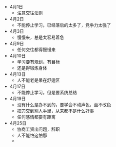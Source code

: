 * 4月1日
  * 注意交往法则
* 4月2日
  * 不能停止学习，已经落后的太多了，竞争力太强了
* 4月3日
  * 慢慢来，总是太容易着急
* 4月9日
  * 任何交往都得慢慢来
* 4月10日
  * 学习要有规划，有目标
  * 还是得锻炼身体
* 4月13日
  * 人不能老是呆在舒适区
* 4月17日
  * 不能停止学习，但是要系统总结
* 4月19日
  * 没有什么是办不到的，要学会不动声色，面不改色
  * 把刀交到别人手里，从来都不是什么好事
  * 任何感情都要有距离
* 4月25日
  * 协商工资出问题，辞职
  * 人不能怕这怕那
  * ​